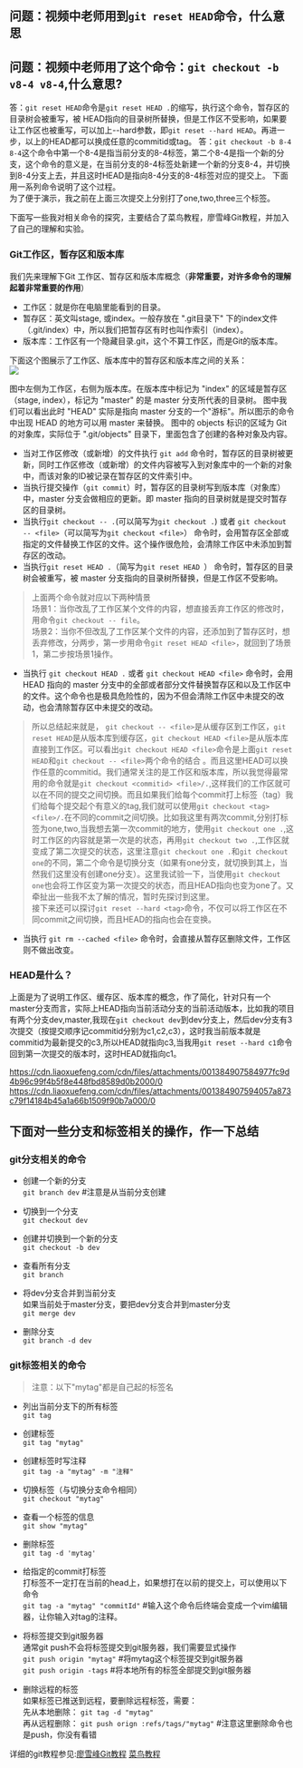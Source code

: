 ## 问题：视频中老师用到`git reset HEAD`命令，什么意思
## 问题：视频中老师用了这个命令：`git checkout -b v8-4 v8-4`,什么意思?

答：`git reset HEAD`命令是`git reset HEAD .`的缩写，执行这个命令，暂存区的目录树会被重写，被 HEAD指向的目录树所替换，但是工作区不受影响，如果要让工作区也被重写，可以加上--hard参数，即`git reset --hard HEAD`。再进一步，以上的HEAD都可以换成任意的commitid或tag。
答：`git checkout -b 8-4 8-4`这个命令中第一个8-4是指当前分支的8-4标签，第二个8-4是指一个新的分支，这个命令的意义是，在当前分支的8-4标签处新建一个新的分支8-4，并切换到8-4分支上去，并且这时HEAD是指向8-4分支的8-4标签对应的提交上。
下面用一系列命令说明了这个过程。
![]()   
为了便于演示，我之前在上面三次提交上分别打了one,two,three三个标签。

下面写一些我对相关命令的探究，主要结合了菜鸟教程，廖雪峰Git教程，并加入了自己的理解和实验。

### Git工作区，暂存区和版本库

我们先来理解下Git 工作区、暂存区和版本库概念（**非常重要，对许多命令的理解起着非常重要的作用**）

* 工作区：就是你在电脑里能看到的目录。
* 暂存区：英文叫stage, 或index。一般存放在 ".git目录下" 下的index文件（.git/index）中，所以我们把暂存区有时也叫作索引（index）。
* 版本库：工作区有一个隐藏目录.git，这个不算工作区，而是Git的版本库。

下面这个图展示了工作区、版本库中的暂存区和版本库之间的关系：  
![](https://www.runoob.com/wp-content/uploads/2015/02/1352126739_7909.jpg)

图中左侧为工作区，右侧为版本库。在版本库中标记为 "index" 的区域是暂存区（stage, index），标记为 "master" 的是 master 分支所代表的目录树。
图中我们可以看出此时 "HEAD" 实际是指向 master 分支的一个"游标"。所以图示的命令中出现 HEAD 的地方可以用 master 来替换。
图中的 objects 标识的区域为 Git 的对象库，实际位于 ".git/objects" 目录下，里面包含了创建的各种对象及内容。

* 当对工作区修改（或新增）的文件执行 `git add` 命令时，暂存区的目录树被更新，同时工作区修改（或新增）的文件内容被写入到对象库中的一个新的对象中，而该对象的ID被记录在暂存区的文件索引中。  
* 当执行提交操作（`git commit`）时，暂存区的目录树写到版本库（对象库）中，master 分支会做相应的更新。即 master 指向的目录树就是提交时暂存区的目录树。 
* 当执行`git checkout -- .`(可以简写为`git checkout .`) 或者 `git checkout -- <file>`（可以简写为`git checkout <file>`） 命令时，会用暂存区全部或指定的文件替换工作区的文件。这个操作很危险，会清除工作区中未添加到暂存区的改动。
* 当执行`git reset HEAD .`（简写为`git reset HEAD `） 命令时，暂存区的目录树会被重写，被 master 分支指向的目录树所替换，但是工作区不受影响。
>上面两个命令就对应以下两种情景  
场景1：当你改乱了工作区某个文件的内容，想直接丢弃工作区的修改时，用命令`git checkout -- file`。  
场景2：当你不但改乱了工作区某个文件的内容，还添加到了暂存区时，想丢弃修改，分两步，第一步用命令`git reset HEAD <file>`，就回到了场景1，第二步按场景1操作。
  
* 当执行 `git checkout HEAD .` 或者 `git checkout HEAD <file>` 命令时，会用 HEAD 指向的 master 分支中的全部或者部分文件替换暂存区和以及工作区中的文件。这个命令也是极具危险性的，因为不但会清除工作区中未提交的改动，也会清除暂存区中未提交的改动。 
>所以总结起来就是， `git checkout -- <file>`是从缓存区到工作区，`git reset HEAD`是从版本库到缓存区，`git checkout HEAD <file>`是从版本库直接到工作区。可以看出`git checkout HEAD <file>`命令是上面`git reset HEAD`和`git checkout -- <file>`两个命令的结合 。而且这里HEAD可以换作任意的commitid。我们通常关注的是工作区和版本库，所以我觉得最常用的命令就是`git checkout <commitid> <file>/.`,这样我们的工作区就可以在不同的提交之间切换。而且如果我们给每个commit打上标签（tag）我们给每个提交起个有意义的tag,我们就可以使用`git checkout <tag> <file>/.`在不同的commit之间切换。比如我这里有两次commit,分别打标签为one,two,当我想去第一次commit的地方，使用`git checkout one .`,这时工作区的内容就是第一次是的状态，再用`git checkout two .`,工作区就变成了第二次提交的状态，这里注意`git checkout one .`和`git checkout one`的不同，第二个命令是切换分支（如果有one分支，就切换到其上，当然我们这里没有创建one分支）。这里我试验一下，当使用`git checkout one`也会将工作区变为第一次提交的状态，而且HEAD指向也变为one了。又牵扯出一些我不太了解的情况，暂时先探讨到这里。    
接下来还可以探讨`git reset --hard <tag>`命令，不仅可以将工作区在不同commit之间切换，而且HEAD的指向也会在变换。


* 当执行 `git rm --cached <file>` 命令时，会直接从暂存区删除文件，工作区则不做出改变。  

### HEAD是什么？

上面是为了说明工作区、缓存区、版本库的概念，作了简化，针对只有一个master分支而言，实际上HEAD指向当前活动分支的当前活动版本，比如我的项目有两个分支dev,master,我现在`git checkout dev`到dev分支上，然后dev分支有3次提交（按提交顺序记commitid分别为c1,c2,c3），这时我当前版本就是commitid为最新提交的c3,所以HEAD就指向c3,当我用`git reset --hard c1`命令回到第一次提交的版本时，这时HEAD就指向c1。

https://cdn.liaoxuefeng.com/cdn/files/attachments/001384907584977fc9d4b96c99f4b5f8e448fbd8589d0b2000/0
https://cdn.liaoxuefeng.com/cdn/files/attachments/001384907594057a873c79f14184b45a1a66b1509f90b7a000/0

## 下面对一些分支和标签相关的操作，作一下总结

### git分支相关的命令

* 创建一个新的分支         
`git branch dev` #注意是从当前分支创建

* 切换到一个分支       
`git checkout dev`

* 创建并切换到一个新的分支     
`git checkout -b dev`

* 查看所有分支         
`git branch`

* 将dev分支合并到当前分支     
如果当前处于master分支，要把dev分支合并到master分支   
`git merge dev`

* 删除分支    
`git branch -d dev`


### git标签相关的命令 
>注意：以下"mytag"都是自己起的标签名

* 列出当前分支下的所有标签     
`git tag`

* 创建标签    
`git tag "mytag"`

* 创建标签时写注释    
`git tag -a "mytag" -m "注释"`

* 切换标签（与切换分支命令相同）     
`git checkout "mytag"`

* 查看一个标签的信息     
`git show "mytag"`

* 删除标签      
`git tag -d 'mytag'`

* 给指定的commit打标签   
打标签不一定打在当前的head上，如果想打在以前的提交上，可以使用以下命令   
`git tag -a "mytag" "commitId"` #输入这个命令后终端会变成一个vim编辑器，让你输入对tag的注释。

* 将标签提交到git服务器    
通常git push不会将标签提交到git服务器，我们需要显式操作     
`git push origin "mytag"` #将mytag这个标签提交到git服务器    
`git push origin -tags`   #将本地所有的标签全部提交到git服务器    

* 删除远程的标签    
如果标签已推送到远程，要删除远程标签，需要：        
先从本地删除： `git tag -d "mytag"`    
再从远程删除： `git push orign :refs/tags/"mytag"`  #注意这里删除命令也是push，你没有看错


详细的git教程参见:[廖雪峰Git教程](https://www.liaoxuefeng.com/wiki/0013739516305929606dd18361248578c67b8067c8c017b000/0013743862006503a1c5bf5a783434581661a3cc2084efa000)
[菜鸟教程](http://www.runoob.com/git/git-workspace-index-repo.html)

